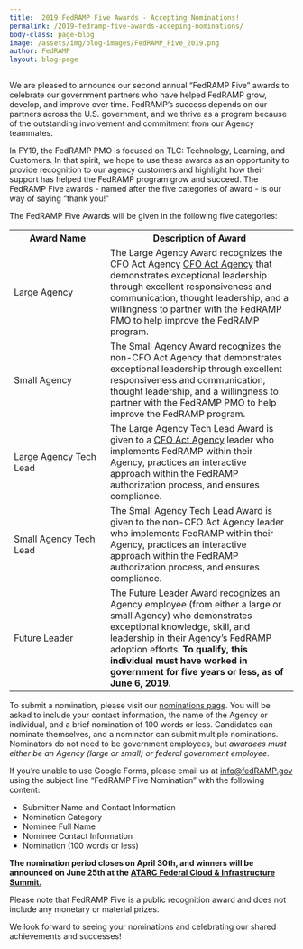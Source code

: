 ```yaml
---
title:  2019 FedRAMP Five Awards - Accepting Nominations!
permalink: /2019-fedramp-five-awards-acceping-nominations/
body-class: page-blog
image: /assets/img/blog-images/FedRAMP_Five_2019.png
author: FedRAMP
layout: blog-page
---
```

We are pleased to announce our second annual “FedRAMP Five” awards to celebrate our government partners who have helped FedRAMP grow, develop, and improve over time. FedRAMP’s success depends on our partners across the U.S. government, and we thrive as a program because of the outstanding involvement and commitment from our Agency teammates. 

In FY19, the FedRAMP PMO is focused on TLC: Technology, Learning, and Customers. In that spirit, we hope to use these awards as an opportunity to provide recognition to our agency customers and highlight how their support has helped the FedRAMP program grow and succeed. The FedRAMP Five awards - named after the five categories of award - is our way of saying “thank you!”

The FedRAMP Five Awards will be given in the following five categories:
<table width="95%" valign="top">
  <tr>
    <th>&nbsp;&nbsp;&nbsp;&nbsp;&nbsp;&nbsp;Award&nbsp;Name&nbsp;&nbsp;&nbsp;&nbsp;&nbsp;&nbsp;</th>
    <th>Description of Award</th>
  </tr>
  <tr>
    <td>Large Agency</td>
    <td>The Large Agency Award recognizes the CFO Act Agency <a href="https://cfo.gov/about/">CFO Act Agency</a> that demonstrates exceptional leadership through excellent responsiveness and communication, thought leadership, and a willingness to partner with the FedRAMP PMO to help improve the FedRAMP program.</td>
  </tr>
  <tr>
    <td>Small Agency</td>
    <td>The Small Agency Award recognizes the non-CFO Act Agency that demonstrates exceptional leadership through excellent responsiveness and communication, thought leadership, and a willingness to partner with the FedRAMP PMO to help improve the FedRAMP program.</td>
  </tr>
  <tr>
    <td>Large Agency Tech Lead</td>
    <td>The Large Agency Tech Lead Award is given to a <a href="https://cfo.gov/about/">CFO Act Agency</a> leader who implements FedRAMP within their Agency, practices an interactive approach within the FedRAMP authorization process, and ensures compliance.</td>
  </tr>
<tr>
    <td>Small Agency Tech Lead</td>
    <td>The Small Agency Tech Lead Award is given to the non-CFO Act Agency leader who implements FedRAMP within their Agency, practices an interactive approach within the FedRAMP authorization process, and ensures compliance.</td>
  </tr>
<tr>
    <td>Future Leader</td>
    <td>The Future Leader Award recognizes an Agency employee (from either a large or small Agency) who demonstrates exceptional knowledge, skill, and leadership in their Agency’s FedRAMP adoption efforts. <strong>To qualify, this individual must have worked in government for five years or less, as of June 6, 2019.</strong></td>
  </tr>
</table>

To submit a nomination, please visit our <a href="https://goo.gl/forms/UttLIQEt6TXFWEol1">nominations page</a>. You will be asked to include your contact information, the name of the Agency or individual, and a brief nomination of 100 words or less. Candidates can nominate themselves, and a nominator can submit multiple nominations. Nominators do not need to be government employees, but _awardees must either be an Agency (large or small) or federal government employee_.

If you’re unable to use Google Forms, please email us at info@fedRAMP.gov using the subject line “FedRAMP Five Nomination” with the following content: 
* Submitter Name and Contact Information
* Nomination Category
* Nominee Full Name
* Nominee Contact Information
* Nomination (100 words or less)

**The nomination period closes on April 30th, and winners will be announced on June 25th at the <a href="https://atarc.org/event/cloud-infrastructure-summit/">ATARC Federal Cloud & Infrastructure Summit.</a>**

Please note that FedRAMP Five is a public recognition award and does not include any monetary or material prizes.

We look forward to seeing your nominations and celebrating our shared achievements and successes!
